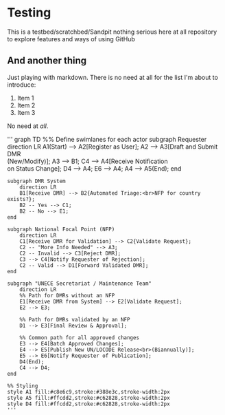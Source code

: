 # Testing
This is a testbed/scratchbed/Sandpit nothing serious here at all repository to explore features and ways of using GitHub

## And another thing
Just playing with markdown. There is no need at all for the list I'm about to introduce:
1. Item 1
2. Item 2
3. Item 3

No need at *all*.

'''
graph TD
    %% Define swimlanes for each actor
    subgraph Requester
        direction LR
        A1(Start) --> A2[Register as User];
        A2 --> A3[Draft and Submit DMR<br>(New/Modify)];
        A3 --> B1;
        C4 --> A4[Receive Notification<br>on Status Change];
        D4 --> A4;
        E6 --> A4;
        A4 --> A5(End);
    end

    subgraph DMR System
        direction LR
        B1[Receive DMR] --> B2{Automated Triage:<br>NFP for country exists?};
        B2 -- Yes --> C1;
        B2 -- No --> E1;
    end

    subgraph National Focal Point (NFP)
        direction LR
        C1[Receive DMR for Validation] --> C2{Validate Request};
        C2 -- "More Info Needed" --> A3;
        C2 -- Invalid --> C3[Reject DMR];
        C3 --> C4[Notify Requester of Rejection];
        C2 -- Valid --> D1[Forward Validated DMR];
    end

    subgraph "UNECE Secretariat / Maintenance Team"
        direction LR
        %% Path for DMRs without an NFP
        E1[Receive DMR from System] --> E2[Validate Request];
        E2 --> E3;

        %% Path for DMRs validated by an NFP
        D1 --> E3[Final Review & Approval];

        %% Common path for all approved changes
        E3 --> E4[Batch Approved Changes];
        E4 --> E5[Publish New UN/LOCODE Release<br>(Biannually)];
        E5 --> E6[Notify Requester of Publication];
        D4(End);
        C4 --> D4;
    end

    %% Styling
    style A1 fill:#c8e6c9,stroke:#388e3c,stroke-width:2px
    style A5 fill:#ffcdd2,stroke:#c62828,stroke-width:2px
    style D4 fill:#ffcdd2,stroke:#c62828,stroke-width:2px
    '''
